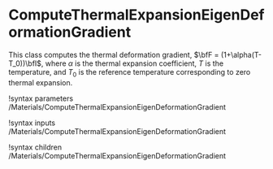 # ComputeThermalExpansionEigenDeformationGradient

This class computes the thermal deformation gradient, $\bfF = (1+\alpha(T-T_0))\bfI$, where $\alpha$ is the thermal expansion coefficient, $T$ is the temperature, and $T_0$ is the reference temperature corresponding to zero thermal expansion.

!syntax parameters /Materials/ComputeThermalExpansionEigenDeformationGradient

!syntax inputs /Materials/ComputeThermalExpansionEigenDeformationGradient

!syntax children /Materials/ComputeThermalExpansionEigenDeformationGradient
